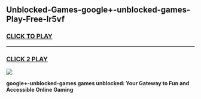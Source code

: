 
## Unblocked-Games-google+-unblocked-games-Play-Free-lr5vf
<h3>
<a href="https://premium76.site?title=google+-unblocked-games&ref=24M">CLICK TO PLAY</a></h3>
<hr>

<h3>
<a href="https://premium76.site?title=google+-unblocked-games&ref=24M">CLICK 2 PLAY</a>
  
</h3>

<a href="https://premium76.site?title=google+-unblocked-games&ref=24M"><img src="https://clearcache.store/games.png"></a>


**google+-unblocked-games games unblocked: Your Gateway to Fun and Accessible Online Gaming**
